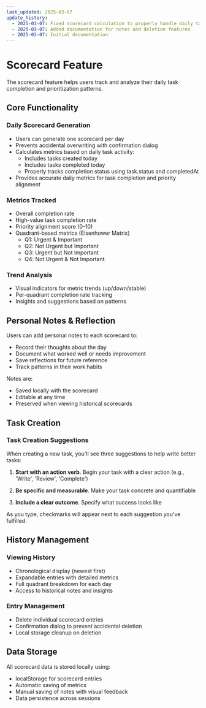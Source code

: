 ```yaml
---
last_updated: 2025-03-07
update_history:
  - 2025-03-07: Fixed scorecard calculation to properly handle daily tasks and completion status
  - 2025-03-07: Added documentation for notes and deletion features
  - 2025-03-07: Initial documentation
---
```


# Scorecard Feature

The scorecard feature helps users track and analyze their daily task completion and
prioritization patterns.

## Core Functionality

### Daily Scorecard Generation

- Users can generate one scorecard per day
- Prevents accidental overwriting with confirmation dialog
- Calculates metrics based on daily task activity:
  - Includes tasks created today
  - Includes tasks completed today
  - Properly tracks completion status using task.status and completedAt
- Provides accurate daily metrics for task completion and priority alignment

### Metrics Tracked

- Overall completion rate
- High-value task completion rate
- Priority alignment score (0-10)
- Quadrant-based metrics (Eisenhower Matrix)
  - Q1: Urgent & Important
  - Q2: Not Urgent but Important
  - Q3: Urgent but Not Important
  - Q4: Not Urgent & Not Important

### Trend Analysis

- Visual indicators for metric trends (up/down/stable)
- Per-quadrant completion rate tracking
- Insights and suggestions based on patterns

## Personal Notes & Reflection

Users can add personal notes to each scorecard to:

- Record their thoughts about the day
- Document what worked well or needs improvement
- Save reflections for future reference
- Track patterns in their work habits

Notes are:

- Saved locally with the scorecard
- Editable at any time
- Preserved when viewing historical scorecards

## Task Creation

### Task Creation Suggestions

When creating a new task, you'll see three suggestions to help write better tasks:

1. **Start with an action verb**.
   Begin your task with a clear action (e.g., 'Write', 'Review', 'Complete')

2. **Be specific and measurable**.
   Make your task concrete and quantifiable

3. **Include a clear outcome**.
   Specify what success looks like

As you type, checkmarks will appear next to each suggestion you've fulfilled.

## History Management

### Viewing History

- Chronological display (newest first)
- Expandable entries with detailed metrics
- Full quadrant breakdown for each day
- Access to historical notes and insights

### Entry Management

- Delete individual scorecard entries
- Confirmation dialog to prevent accidental deletion
- Local storage cleanup on deletion

## Data Storage

All scorecard data is stored locally using:

- localStorage for scorecard entries
- Automatic saving of metrics
- Manual saving of notes with visual feedback
- Data persistence across sessions
